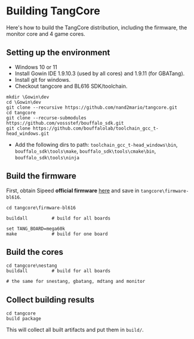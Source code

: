 # Building TangCore

Here's how to build the TangCore distribution, including the firmware, the monitor core and 4 game cores.

## Setting up the environment

* Windows 10 or 11
* Install Gowin IDE 1.9.10.3 (used by all cores) and 1.9.11 (for GBATang). 
* Install git for windows.
* Checkout tangcore and BL616 SDK/toolchain.
```batch
mkdir \Gowin\dev
cd \Gowin\dev
git clone --recursive https://github.com/nand2mario/tangcore.git
cd tangcore
git clone --recurse-submodules https://github.com/vossstef/bouffalo_sdk.git
git clone https://github.com/bouffalolab/toolchain_gcc_t-head_windows.git
```
* Add the following dirs to path: `toolchain_gcc_t-head_windows\bin`, `bouffalo_sdk\tools\make`, `bouffalo_sdk\tools\cmake\bin`, `bouffalo_sdk\tools\ninja`

## Build the firmware

First, obtain Sipeed **official firmware** [here](https://dl.sipeed.com/shareURL/TANG/Console/09_MCU_FW) and save in `tangcore\firmware-bl616`.

```batch
cd tangcore\firmware-bl616

buildall         # build for all boards

set TANG_BOARD=mega60k
make             # build for one board
```

## Build the cores

```batch
cd tangcore\nestang
buildall         # build for all boards

# the same for snestang, gbatang, mdtang and monitor
```

## Collect building results

```batch
cd tangcore
build package
```
This will collect all built artifacts and put them in `build/`.